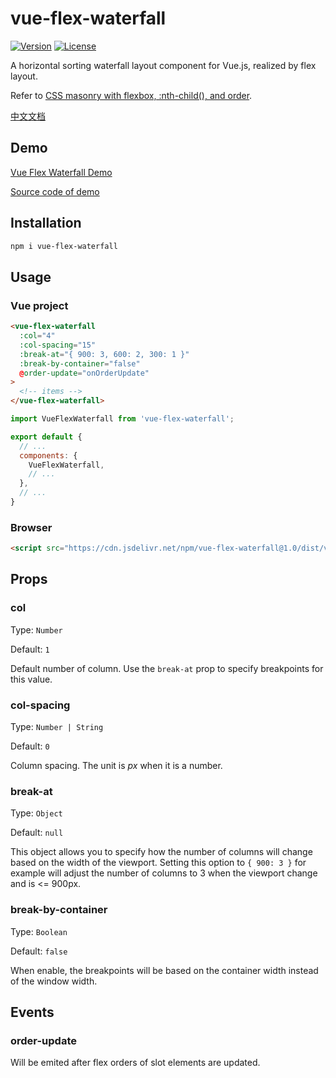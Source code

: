 # vue-flex-waterfall

[![Version](https://img.shields.io/npm/v/vue-flex-waterfall.svg?style=flat-square)](https://www.npmjs.com/package/vue-flex-waterfall)
[![License](https://img.shields.io/npm/l/vue-flex-waterfall.svg?style=flat-square)](LICENSE)

A horizontal sorting waterfall layout component for Vue.js, realized by flex layout.

Refer to [CSS masonry with flexbox, :nth-child(), and order](https://tobiasahlin.com/blog/masonry-with-css/).

[中文文档](README-ZH.md)

## Demo

[Vue Flex Waterfall Demo](https://tsuk1ko.github.io/vue-flex-waterfall/)

[Source code of demo](demo/src/App.vue)

## Installation

```bash
npm i vue-flex-waterfall
```

## Usage

### Vue project

```html
<vue-flex-waterfall
  :col="4"
  :col-spacing="15"
  :break-at="{ 900: 3, 600: 2, 300: 1 }"
  :break-by-container="false"
  @order-update="onOrderUpdate"
>
  <!-- items -->
</vue-flex-waterfall>
```

```js
import VueFlexWaterfall from 'vue-flex-waterfall';

export default {
  // ...
  components: {
    VueFlexWaterfall,
    // ...
  },
  // ...
}
```

### Browser

```html
<script src="https://cdn.jsdelivr.net/npm/vue-flex-waterfall@1.0/dist/vue-flex-waterfall.min.js"></script>
```

## Props

### col

Type: `Number`

Default: `1`

Default number of column. Use the `break-at` prop to specify breakpoints for this value.

### col-spacing

Type: `Number | String`

Default: `0`

Column spacing. The unit is *px* when it is a number.

### break-at

Type: `Object`

Default: `null`

This object allows you to specify how the number of columns will change based on the width of the viewport. Setting this option to `{ 900: 3 }` for example will adjust the number of columns to 3 when the viewport change and is <= 900px.

### break-by-container

Type: `Boolean`

Default: `false`

When enable, the breakpoints will be based on the container width instead of the window width.

## Events

### order-update

Will be emited after flex orders of slot elements are updated.
